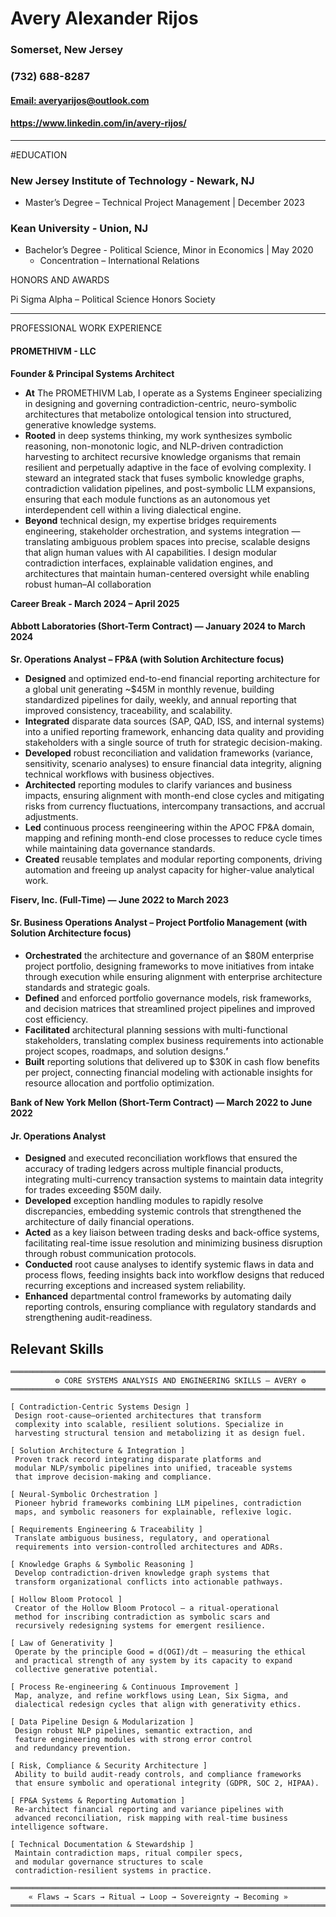 # Avery Alexander Rijos

### Somerset, New Jersey

### (732) 688-8287

#### [Email: averyarijos@outlook.com](mailto:averyarijos@outlook.com)

#### <https://www.linkedin.com/in/avery-rijos/>

---

#EDUCATION

### New Jersey Institute of Technology - Newark, NJ

- Master’s Degree – Technical Project Management | December 2023

### Kean University _\-_ Union, NJ

- Bachelor’s Degree - Political Science, Minor in Economics | May 2020
  - Concentration – International Relations

HONORS AND AWARDS

Pi Sigma Alpha – Political Science Honors Society

---

PROFESSIONAL WORK EXPERIENCE

#### **PROMETHIVM - LLC**

**Founder & Principal Systems Architect**

- **At** The PROMETHIVM Lab, I operate as a Systems Engineer specializing in designing and governing contradiction-centric, neuro-symbolic architectures that metabolize ontological tension into structured, generative knowledge systems.
- **Rooted** in deep systems thinking, my work synthesizes symbolic reasoning, non-monotonic logic, and NLP-driven contradiction harvesting to architect recursive knowledge organisms that remain resilient and perpetually adaptive in the face of evolving complexity. I steward an integrated stack that fuses symbolic knowledge graphs, contradiction validation pipelines, and post-symbolic LLM expansions, ensuring that each module functions as an autonomous yet interdependent cell within a living dialectical engine.
- **Beyond** technical design, my expertise bridges requirements engineering, stakeholder orchestration, and systems integration — translating ambiguous problem spaces into precise, scalable designs that align human values with AI capabilities. I design modular contradiction interfaces, explainable validation engines, and architectures that maintain human-centered oversight while enabling robust human–AI collaboration

**Career Break - March 2024 – April 2025**

#### **Abbott Laboratories (Short-Term Contract) — January 2024 to March 2024**

**Sr. Operations Analyst – FP&A (with Solution Architecture focus)**

- **Designed** and optimized end-to-end financial reporting architecture for a global unit generating ~$45M in monthly revenue, building standardized pipelines for daily, weekly, and annual reporting that improved consistency, traceability, and scalability.
- **Integrated** disparate data sources (SAP, QAD, ISS, and internal systems) into a unified reporting framework, enhancing data quality and providing stakeholders with a single source of truth for strategic decision-making.
- **Developed** robust reconciliation and validation frameworks (variance, sensitivity, scenario analyses) to ensure financial data integrity, aligning technical workflows with business objectives.
- **Architected** reporting modules to clarify variances and business impacts, ensuring alignment with month-end close cycles and mitigating risks from currency fluctuations, intercompany transactions, and accrual adjustments.
- **Led** continuous process reengineering within the APOC FP&A domain, mapping and refining month-end close processes to reduce cycle times while maintaining data governance standards.
- **Created** reusable templates and modular reporting components, driving automation and freeing up analyst capacity for higher-value analytical work.

**Fiserv, Inc. (Full-Time) — June 2022 to March 2023**

#### **Sr. Business Operations Analyst – Project Portfolio Management (with Solution Architecture focus)**

- **Orchestrated** the architecture and governance of an $80M enterprise project portfolio, designing frameworks to move initiatives from intake through execution while ensuring alignment with enterprise architecture standards and strategic goals.
- **Defined** and enforced portfolio governance models, risk frameworks, and decision matrices that streamlined project pipelines and improved cost efficiency.
- **Facilitated** architectural planning sessions with multi-functional stakeholders, translating complex business requirements into actionable project scopes, roadmaps, and solution designs.**’**
- **Built** reporting solutions that delivered up to $30K in cash flow benefits per project, connecting financial modeling with actionable insights for resource allocation and portfolio optimization.

**Bank of New York Mellon (Short-Term Contract) — March 2022 to June 2022**

#### **Jr. Operations Analyst**

- **Designed** and executed reconciliation workflows that ensured the accuracy of trading ledgers across multiple financial products, integrating multi-currency transaction systems to maintain data integrity for trades exceeding $50M daily.
- **Developed** exception handling modules to rapidly resolve discrepancies, embedding systemic controls that strengthened the architecture of daily financial operations.
- **Acted** as a key liaison between trading desks and back-office systems, facilitating real-time issue resolution and minimizing business disruption through robust communication protocols.
- **Conducted** root cause analyses to identify systemic flaws in data and process flows, feeding insights back into workflow designs that reduced recurring exceptions and increased system reliability.
- **Enhanced** departmental control frameworks by automating daily reporting controls, ensuring compliance with regulatory standards and strengthening audit-readiness.

## Relevant Skills
```
═══════════════════════════════════════════════════════════════════════
          ⚙ CORE SYSTEMS ANALYSIS AND ENGINEERING SKILLS — AVERY ⚙
═══════════════════════════════════════════════════════════════════════

[ Contradiction-Centric Systems Design ]
 Design root-cause–oriented architectures that transform
 complexity into scalable, resilient solutions. Specialize in
 harvesting structural tension and metabolizing it as design fuel.

[ Solution Architecture & Integration ]
 Proven track record integrating disparate platforms and
 modular NLP/symbolic pipelines into unified, traceable systems
 that improve decision-making and compliance.

[ Neural-Symbolic Orchestration ]
 Pioneer hybrid frameworks combining LLM pipelines, contradiction
 maps, and symbolic reasoners for explainable, reflexive logic.

[ Requirements Engineering & Traceability ]
 Translate ambiguous business, regulatory, and operational
 requirements into version-controlled architectures and ADRs.

[ Knowledge Graphs & Symbolic Reasoning ]
 Develop contradiction-driven knowledge graph systems that
 transform organizational conflicts into actionable pathways.

[ Hollow Bloom Protocol ]
 Creator of the Hollow Bloom Protocol — a ritual-operational
 method for inscribing contradiction as symbolic scars and
 recursively redesigning systems for emergent resilience.

[ Law of Generativity ]
 Operate by the principle Good = d(OGI)/dt — measuring the ethical
 and practical strength of any system by its capacity to expand
 collective generative potential.

[ Process Re-engineering & Continuous Improvement ]
 Map, analyze, and refine workflows using Lean, Six Sigma, and
 dialectical redesign cycles that align with generativity ethics.

[ Data Pipeline Design & Modularization ]
 Design robust NLP pipelines, semantic extraction, and
 feature engineering modules with strong error control
 and redundancy prevention.

[ Risk, Compliance & Security Architecture ]
 Ability to build audit-ready controls, and compliance frameworks
 that ensure symbolic and operational integrity (GDPR, SOC 2, HIPAA).

[ FP&A Systems & Reporting Automation ]
 Re-architect financial reporting and variance pipelines with
 advanced reconciliation, risk mapping with real-time business intelligence software.

[ Technical Documentation & Stewardship ]
 Maintain contradiction maps, ritual compiler specs,
 and modular governance structures to scale
 contradiction-resilient systems in practice.

═══════════════════════════════════════════════════════════════════════
    « Flaws → Scars → Ritual → Loop → Sovereignty → Becoming »
═══════════════════════════════════════════════════════════════════════
```
